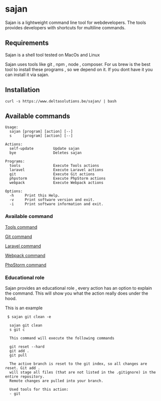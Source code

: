 # sajan

Sajan is a lightweight command line tool for webdevelopers.  The tools provides developers with shortcuts for multiline
commands.  

## Requirements

Sajan is a shell tool tested on MacOs and Linux

Sajan uses tools like git , npm , node , composer. 
For us brew is the best tool to install these programs , so we depend on it. If you dont have it you can install it via sajan.

## Installation

````shell
curl -s https://www.deltasolutions.be/sajan/ | bash
````

## Available commands

````text
Usage:
  sajan [program] [action] [--]
  s     [program] [action] [--]

Actions:
  self-update         Update sajan
  bye                 Deletes sajan

Programs:
  tools               Execute Tools actions
  laravel             Execute Laravel actions
  git                 Execute Git actions
  phpstorm            Execute PhpStorm actions
  webpack             Execute Webpack actions

Options:
  -h     Print this Help.
  -v     Print software version and exit.
  -i     Print software information and exit.

````


### Available command 

[Tools command](docs/tools.md)

[Git command](docs/git.md)

[Laravel command](docs/laravel.md)

[Webpack command](docs/webpack.md)

[PhpStorm command](docs/phpstorm.md)

### Educational role

Sajan provides an educational role , every action has an option to explain the command.
This will show you what the action really does under the hood.

This is an example

````shell
 $ sajan git clean -e
````

````text
  sajan git clean
  s git c

  This command will execute the following commands

  git reset --hard
  git add .
  git pull

  The active branch is reset to the git index, so all changes are reset. Git add .
  will stage all files (that are not listed in the .gitignore) in the entire repository.
  Remote changes are pulled into your branch.

  Used tools for this action:
  - git
````